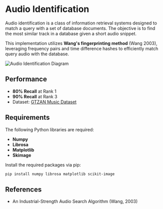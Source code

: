 # Audio Identification

Audio identification is a class of information retrieval systems designed to match a query with a set of database documents. The objective is to find the most similar track in a database given a short audio snippet.

This implementation utilizes **Wang's fingerprinting method** (Wang 2003), leveraging frequency pairs and time difference hashes to efficiently match query audio with the database.

![Audio Identification Diagram](https://github.com/ruarim/audio_identification/assets/48099261/94981477-0e4a-4c95-aa2c-4e433f9e9587)

## Performance

- **80% Recall** at Rank 1  
- **90% Recall** at Rank 3  
- Dataset: [GTZAN Music Dataset](http://marsyas.info/downloads/datasets.html)

## Requirements

The following Python libraries are required:

- **Numpy**
- **Librosa**
- **Matplotlib**
- **Skimage**

Install the required packages via pip:

```bash
pip install numpy librosa matplotlib scikit-image
```

## References
- An Industrial-Strength Audio Search Algorithm (Wang, 2003)
